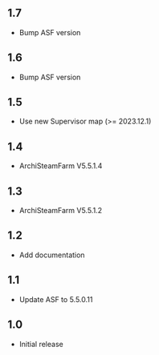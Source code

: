 ## 1.7
- Bump ASF version
## 1.6
- Bump ASF version
## 1.5
- Use new Supervisor map (>= 2023.12.1)
## 1.4
- ArchiSteamFarm V5.5.1.4
## 1.3
- ArchiSteamFarm V5.5.1.2 
## 1.2
- Add documentation
## 1.1
- Update ASF to 5.5.0.11
## 1.0
- Initial release
